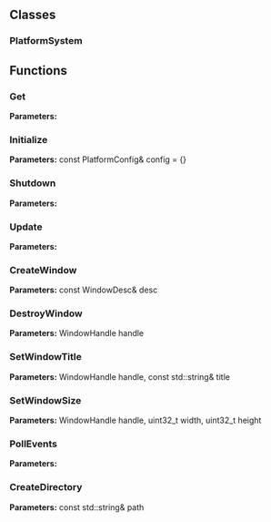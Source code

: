 
## Classes

### PlatformSystem




## Functions

### Get



**Parameters:** 

### Initialize



**Parameters:** const PlatformConfig& config = {}

### Shutdown



**Parameters:** 

### Update



**Parameters:** 

### CreateWindow



**Parameters:** const WindowDesc& desc

### DestroyWindow



**Parameters:** WindowHandle handle

### SetWindowTitle



**Parameters:** WindowHandle handle, const std::string& title

### SetWindowSize



**Parameters:** WindowHandle handle, uint32_t width, uint32_t height

### PollEvents



**Parameters:** 

### CreateDirectory



**Parameters:** const std::string& path
